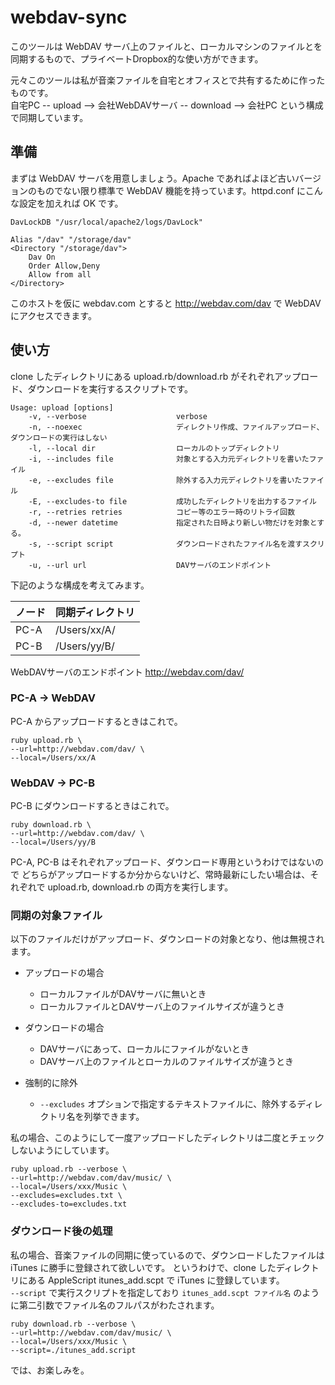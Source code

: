 # webdav-sync

このツールは WebDAV サーバ上のファイルと、ローカルマシンのファイルとを同期するもので、プライベートDropbox的な使い方ができます。

元々このツールは私が音楽ファイルを自宅とオフィスとで共有するために作ったものです。  
自宅PC -- upload --> 会社WebDAVサーバ -- download --> 会社PC という構成で同期しています。

## 準備

まずは WebDAV サーバを用意しましょう。Apache であればよほど古いバージョンのものでない限り標準で WebDAV 機能を持っています。httpd.conf にこんな設定を加えれば OK です。

```
DavLockDB "/usr/local/apache2/logs/DavLock"

Alias "/dav" "/storage/dav"
<Directory "/storage/dav">
    Dav On
    Order Allow,Deny
    Allow from all
</Directory>
```

このホストを仮に webdav.com とすると http://webdav.com/dav で WebDAV にアクセスできます。


## 使い方

clone したディレクトリにある upload.rb/download.rb がそれぞれアップロード、ダウンロードを実行するスクリプトです。

```
Usage: upload [options]
    -v, --verbose                    verbose
    -n, --noexec                     ディレクトリ作成、ファイルアップロード、ダウンロードの実行はしない
    -l, --local dir                  ローカルのトップディレクトリ
    -i, --includes file              対象とする入力元ディレクトリを書いたファイル
    -e, --excludes file              除外する入力元ディレクトリを書いたファイル
    -E, --excludes-to file           成功したディレクトリを出力するファイル
    -r, --retries retries            コピー等のエラー時のリトライ回数
    -d, --newer datetime             指定された日時より新しい物だけを対象とする。
    -s, --script script              ダウンロードされたファイル名を渡すスクリプト
    -u, --url url                    DAVサーバのエンドポイント
```

下記のような構成を考えてみます。

ノード|同期ディレクトリ
---|---
PC-A|/Users/xx/A/
PC-B|/Users/yy/B/

WebDAVサーバのエンドポイント http://webdav.com/dav/

### PC-A -> WebDAV

PC-A からアップロードするときはこれで。

```
ruby upload.rb \
--url=http://webdav.com/dav/ \
--local=/Users/xx/A
```

### WebDAV -> PC-B

PC-B にダウンロードするときはこれで。

```
ruby download.rb \
--url=http://webdav.com/dav/ \
--local=/Users/yy/B
```

PC-A, PC-B はそれぞれアップロード、ダウンロード専用というわけではないので
どちらがアップロードするか分からないけど、常時最新にしたい場合は、それぞれで
upload.rb, download.rb の両方を実行します。

### 同期の対象ファイル

以下のファイルだけがアップロード、ダウンロードの対象となり、他は無視されます。

- アップロードの場合
  - ローカルファイルがDAVサーバに無いとき
  - ローカルファイルとDAVサーバ上のファイルサイズが違うとき

- ダウンロードの場合
  - DAVサーバにあって、ローカルにファイルがないとき
  - DAVサーバ上のファイルとローカルのファイルサイズが違うとき

- 強制的に除外

  - `--excludes` オプションで指定するテキストファイルに、除外するディレクトリ名を列挙できます。

私の場合、このようにして一度アップロードしたディレクトリは二度とチェックしないようにしています。

```
ruby upload.rb --verbose \
--url=http://webdav.com/dav/music/ \
--local=/Users/xxx/Music \
--excludes=excludes.txt \
--excludes-to=excludes.txt
```

### ダウンロード後の処理

私の場合、音楽ファイルの同期に使っているので、ダウンロードしたファイルは iTunes に勝手に登録されて欲しいです。
というわけで、clone したディレクトリにある AppleScript itunes_add.scpt で iTunes に登録しています。  
`--script` で実行スクリプトを指定しており `itunes_add.scpt ファイル名` のように第二引数でファイル名のフルパスがわたされます。

```
ruby download.rb --verbose \
--url=http://webdav.com/dav/music/ \
--local=/Users/xxx/Music \
--script=./itunes_add.script
```

では、お楽しみを。
